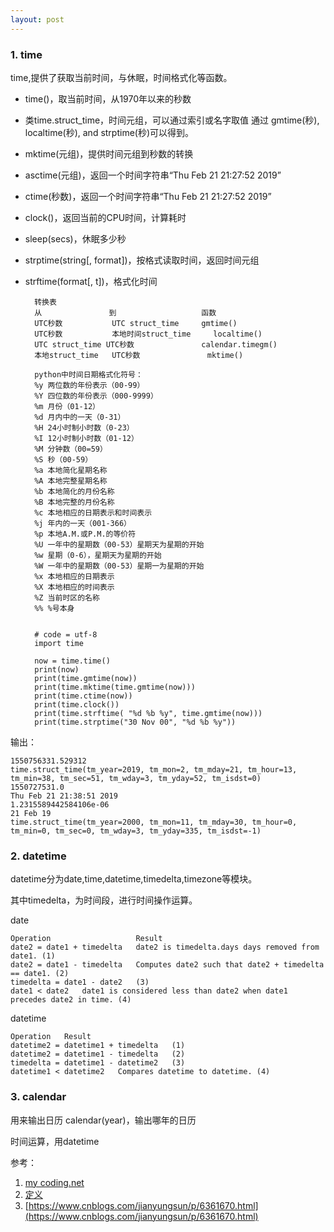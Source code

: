 ```yaml
---
layout: post
---
```


### 1. time
time,提供了获取当前时间，与休眠，时间格式化等函数。

+ time()，取当前时间，从1970年以来的秒数
+ 类time.struct_time，时间元组，可以通过索引或名字取值
通过 gmtime(秒), localtime(秒), and strptime(秒)可以得到。
+ mktime(元组)，提供时间元组到秒数的转换
+ asctime(元组)，返回一个时间字符串“Thu Feb 21 21:27:52 2019”
+ ctime(秒数)，返回一个时间字符串“Thu Feb 21 21:27:52 2019”
+ clock()，返回当前的CPU时间，计算耗时
+ sleep(secs)，休眠多少秒
+ strptime(string[, format])，按格式读取时间，返回时间元组
+ strftime(format[, t])，格式化时间
	
		转换表
		从				到					函数
		UTC秒数			UTC struct_time 	gmtime()
		UTC秒数			本地时间struct_time 	localtime()
		UTC struct_time	UTC秒数 				calendar.timegm()
		本地struct_time	UTC秒数				mktime()

		python中时间日期格式化符号：
		%y 两位数的年份表示（00-99）
		%Y 四位数的年份表示（000-9999）
		%m 月份（01-12）
		%d 月内中的一天（0-31）
		%H 24小时制小时数（0-23）
		%I 12小时制小时数（01-12）
		%M 分钟数（00=59）
		%S 秒（00-59）
		%a 本地简化星期名称
		%A 本地完整星期名称
		%b 本地简化的月份名称
		%B 本地完整的月份名称
		%c 本地相应的日期表示和时间表示
		%j 年内的一天（001-366）
		%p 本地A.M.或P.M.的等价符
		%U 一年中的星期数（00-53）星期天为星期的开始
		%w 星期（0-6），星期天为星期的开始
		%W 一年中的星期数（00-53）星期一为星期的开始
		%x 本地相应的日期表示
		%X 本地相应的时间表示
		%Z 当前时区的名称
		%% %号本身


		# code = utf-8
		import time
		
		now = time.time()
		print(now)
		print(time.gmtime(now))
		print(time.mktime(time.gmtime(now)))
		print(time.ctime(now))
		print(time.clock())
		print(time.strftime( "%d %b %y", time.gmtime(now)))
		print(time.strptime("30 Nov 00", "%d %b %y"))

输出：

	1550756331.529312
	time.struct_time(tm_year=2019, tm_mon=2, tm_mday=21, tm_hour=13, tm_min=38, tm_sec=51, tm_wday=3, tm_yday=52, tm_isdst=0)
	1550727531.0
	Thu Feb 21 21:38:51 2019
	1.2315589442584106e-06
	21 Feb 19
	time.struct_time(tm_year=2000, tm_mon=11, tm_mday=30, tm_hour=0, tm_min=0, tm_sec=0, tm_wday=3, tm_yday=335, tm_isdst=-1)


### 2. datetime
datetime分为date,time,datetime,timedelta,timezone等模块。

其中timedelta，为时间段，进行时间操作运算。

date

	Operation					Result
	date2 = date1 + timedelta	date2 is timedelta.days days removed from date1. (1)
	date2 = date1 - timedelta	Computes date2 such that date2 + timedelta == date1. (2)
	timedelta = date1 - date2	(3)
	date1 < date2	date1 is considered less than date2 when date1 precedes date2 in time. (4)

datetime

	Operation	Result
	datetime2 = datetime1 + timedelta	(1)
	datetime2 = datetime1 - timedelta	(2)
	timedelta = datetime1 - datetime2	(3)
	datetime1 < datetime2	Compares datetime to datetime. (4)

### 3. calendar
用来输出日历
calendar(year)，输出哪年的日历

时间运算，用datetime


参考：

1. [my coding.net](http://zhwa3232.coding.me/baibingqianlan.github.io/)
2. [定义]({{site.baseurl}}/assets/2018-10-16/3.bmp)
3. [https://www.cnblogs.com/jianyungsun/p/6361670.html](https://www.cnblogs.com/jianyungsun/p/6361670.html)




